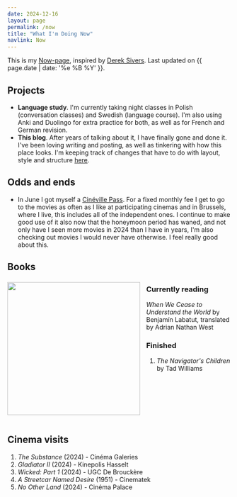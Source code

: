 ```yaml
---
date: 2024-12-16
layout: page
permalink: /now
title: "What I'm Doing Now"
navlink: Now
---
```

This is my [Now-page](https://nownownow.com/about), inspired by [Derek Sivers](https://sive.rs/). Last updated on {{ page.date | date: '%e %B %Y' }}.

## Projects

- **Language study**. I'm currently taking night classes in Polish (conversation classes) and Swedish (language course). I'm also using Anki and Duolingo for extra practice for both, as well as for French and German revision.
- **This blog**. After years of talking about it, I have finally gone and done it. I've been loving writing and posting, as well as tinkering with how this place looks. I'm keeping track of changes that have to do with layout, style and structure [here]({{site.baseurl}}/changelog).

## Odds and ends
- In June I got myself a [Cinéville Pass](https://cinevillepass.be/en-BE). For a fixed monthly fee I get to go to the movies as often as I like at participating cinemas and in Brussels, where I live, this includes all of the independent ones. I continue to make good use of it also now that the honeymoon period has waned, and not only have I seen more movies in 2024 than I have in years, I'm also checking out movies I would never have otherwise. I feel really good about this.

## Books

<div style="display: flex;">
  <img src="{{site.baseurl}}/docs/assets/images/cease.jpg" style="height: 300px; vertical-align: top; margin: 0.3em 1em 1em 0;" />
  <div>
    <h3 style="margin-top: 10px;">Currently reading</h3>
    <p><i>When We Cease to Understand the World</i> by Benjamín Labatut, translated by Adrian Nathan West</p>
    <h3>Finished</h3>
    <ol>
      <li><i>The Navigator's Children</i> by Tad Williams</li>
    </ol>
  </div>
</div>


## Cinema visits
1. _The Substance_ (2024) - Cinéma Galeries
2. _Gladiator II_ (2024) - Kinepolis Hasselt
3. _Wicked: Part 1_ (2024) - UGC De Brouckère
4. _A Streetcar Named Desire_ (1951) - Cinematek
5. _No Other Land_ (2024) - Cinéma Palace
